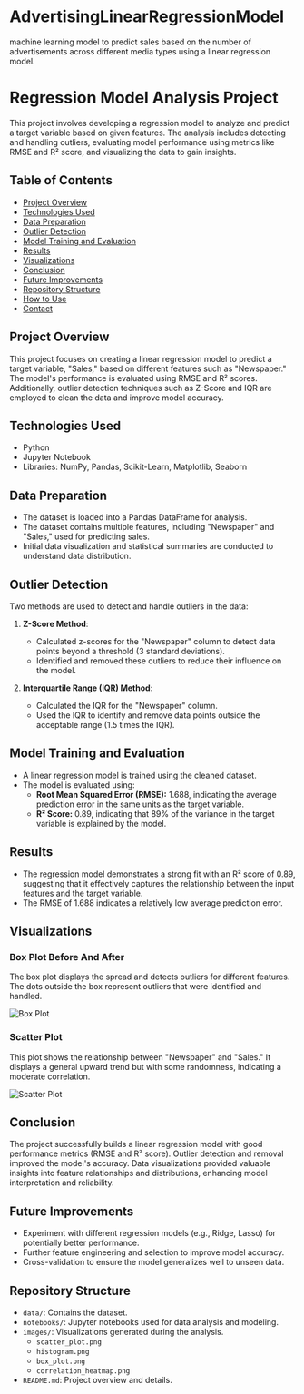 # AdvertisingLinearRegressionModel
machine learning model to predict sales based on the number of advertisements across different media types using a linear regression model.
# Regression Model Analysis Project

This project involves developing a regression model to analyze and predict a target variable based on given features. The analysis includes detecting and handling outliers, evaluating model performance using metrics like RMSE and R² score, and visualizing the data to gain insights.

## Table of Contents

- [Project Overview](#project-overview)
- [Technologies Used](#technologies-used)
- [Data Preparation](#data-preparation)
- [Outlier Detection](#outlier-detection)
- [Model Training and Evaluation](#model-training-and-evaluation)
- [Results](#results)
- [Visualizations](#visualizations)
- [Conclusion](#conclusion)
- [Future Improvements](#future-improvements)
- [Repository Structure](#repository-structure)
- [How to Use](#how-to-use)
- [Contact](#contact)

## Project Overview

This project focuses on creating a linear regression model to predict a target variable, "Sales," based on different features such as "Newspaper." The model's performance is evaluated using RMSE and R² scores. Additionally, outlier detection techniques such as Z-Score and IQR are employed to clean the data and improve model accuracy.

## Technologies Used

- Python
- Jupyter Notebook
- Libraries: NumPy, Pandas, Scikit-Learn, Matplotlib, Seaborn

## Data Preparation

- The dataset is loaded into a Pandas DataFrame for analysis.
- The dataset contains multiple features, including "Newspaper" and "Sales," used for predicting sales.
- Initial data visualization and statistical summaries are conducted to understand data distribution.

## Outlier Detection

Two methods are used to detect and handle outliers in the data:

1. **Z-Score Method**:
   - Calculated z-scores for the "Newspaper" column to detect data points beyond a threshold (3 standard deviations).
   - Identified and removed these outliers to reduce their influence on the model.

2. **Interquartile Range (IQR) Method**:
   - Calculated the IQR for the "Newspaper" column.
   - Used the IQR to identify and remove data points outside the acceptable range (1.5 times the IQR).

## Model Training and Evaluation

- A linear regression model is trained using the cleaned dataset.
- The model is evaluated using:
  - **Root Mean Squared Error (RMSE):** 1.688, indicating the average prediction error in the same units as the target variable.
  - **R² Score:** 0.89, indicating that 89% of the variance in the target variable is explained by the model.

## Results

- The regression model demonstrates a strong fit with an R² score of 0.89, suggesting that it effectively captures the relationship between the input features and the target variable.
- The RMSE of 1.688 indicates a relatively low average prediction error.

## Visualizations




### Box Plot Before And After

The box plot displays the spread and detects outliers for different features. The dots outside the box represent outliers that were identified and handled.

![Box Plot](![image](https://github.com/user-attachments/assets/0441a183-6f16-4e8c-ae19-7946905d7a0d)
)
### Scatter Plot

This plot shows the relationship between "Newspaper" and "Sales." It displays a general upward trend but with some randomness, indicating a moderate correlation.

![Scatter Plot](![image](https://github.com/user-attachments/assets/4d63cf8c-2641-4f3c-b3bd-a82c99513e68)
)


## Conclusion

The project successfully builds a linear regression model with good performance metrics (RMSE and R² score). Outlier detection and removal improved the model's accuracy. Data visualizations provided valuable insights into feature relationships and distributions, enhancing model interpretation and reliability.

## Future Improvements

- Experiment with different regression models (e.g., Ridge, Lasso) for potentially better performance.
- Further feature engineering and selection to improve model accuracy.
- Cross-validation to ensure the model generalizes well to unseen data.

## Repository Structure

- `data/`: Contains the dataset.
- `notebooks/`: Jupyter notebooks used for data analysis and modeling.
- `images/`: Visualizations generated during the analysis.
  - `scatter_plot.png`
  - `histogram.png`
  - `box_plot.png`
  - `correlation_heatmap.png`
- `README.md`: Project overview and details.



